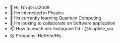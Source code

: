 - 👋 Hi, I’m @sra2009
- 👀 I’m interested in Physics
- 🌱 I’m currently learning Quantum Computing
- 💞️ I’m looking to collaborate on Software application
- 📫 How to reach me: Instagram I'd - @biophile_sra
- 😄 Pronouns: He/Him/His

<!---
sra2009/sra2009 is a ✨ special ✨ repository because its `README.md` (this file) appears on your GitHub profile.
You can click the Preview link to take a look at your changes.
--->
